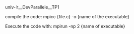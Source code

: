 univ-lr__DevParallele__TP1

compile the code:
mpicc {file.c} -o {name of the executable}

Execute the code with:
mpirun -np 2 {name of executable}